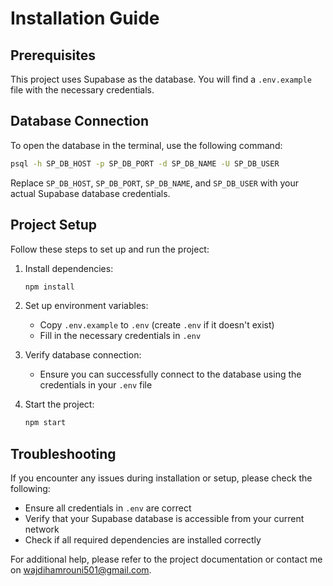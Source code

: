 # Installation Guide

## Prerequisites

This project uses Supabase as the database. You will find a `.env.example` file with the necessary credentials.

## Database Connection

To open the database in the terminal, use the following command:

```bash
psql -h SP_DB_HOST -p SP_DB_PORT -d SP_DB_NAME -U SP_DB_USER
```

Replace `SP_DB_HOST`, `SP_DB_PORT`, `SP_DB_NAME`, and `SP_DB_USER` with your actual Supabase database credentials.

## Project Setup

Follow these steps to set up and run the project:

1. Install dependencies:
   ```bash
   npm install
   ```

2. Set up environment variables:
   - Copy `.env.example` to `.env` (create `.env` if it doesn't exist)
   - Fill in the necessary credentials in `.env`

3. Verify database connection:
   - Ensure you can successfully connect to the database using the credentials in your `.env` file

4. Start the project:
   ```bash
   npm start
   ```

## Troubleshooting

If you encounter any issues during installation or setup, please check the following:

- Ensure all credentials in `.env` are correct
- Verify that your Supabase database is accessible from your current network
- Check if all required dependencies are installed correctly

For additional help, please refer to the project documentation or contact me on wajdihamrouni501@gmail.com.
